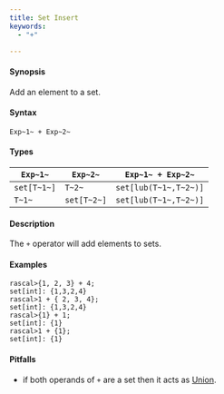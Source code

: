 ```yaml
---
title: Set Insert
keywords:
  - "+"

---
```


#### Synopsis

Add an element to a set.

#### Syntax

`Exp~1~ + Exp~2~`

#### Types

| `Exp~1~`    |  `Exp~2~`    | `Exp~1~ + Exp~2~`       |
| --- | --- | --- |
| `set[T~1~]` |  `T~2~`      | `set[lub(T~1~,T~2~)]`   |
| `T~1~`      |  `set[T~2~]` | `set[lub(T~1~,T~2~)]`   |

#### Description

The `+` operator will add elements to sets.

#### Examples

```rascal-shell 
rascal>{1, 2, 3} + 4;
set[int]: {1,3,2,4}
rascal>1 + { 2, 3, 4};
set[int]: {1,3,2,4}
rascal>{1} + 1;
set[int]: {1}
rascal>1 + {1};
set[int]: {1}
```

#### Pitfalls

*  if both operands of `+` are a set then it acts as [Union](../../../../../Rascal/Expressions/Values/Set/Union).

